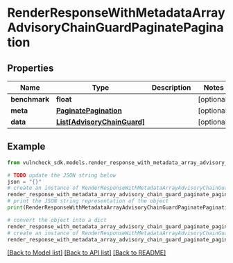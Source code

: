 # RenderResponseWithMetadataArrayAdvisoryChainGuardPaginatePagination


## Properties

Name | Type | Description | Notes
------------ | ------------- | ------------- | -------------
**benchmark** | **float** |  | [optional] 
**meta** | [**PaginatePagination**](PaginatePagination.md) |  | [optional] 
**data** | [**List[AdvisoryChainGuard]**](AdvisoryChainGuard.md) |  | [optional] 

## Example

```python
from vulncheck_sdk.models.render_response_with_metadata_array_advisory_chain_guard_paginate_pagination import RenderResponseWithMetadataArrayAdvisoryChainGuardPaginatePagination

# TODO update the JSON string below
json = "{}"
# create an instance of RenderResponseWithMetadataArrayAdvisoryChainGuardPaginatePagination from a JSON string
render_response_with_metadata_array_advisory_chain_guard_paginate_pagination_instance = RenderResponseWithMetadataArrayAdvisoryChainGuardPaginatePagination.from_json(json)
# print the JSON string representation of the object
print(RenderResponseWithMetadataArrayAdvisoryChainGuardPaginatePagination.to_json())

# convert the object into a dict
render_response_with_metadata_array_advisory_chain_guard_paginate_pagination_dict = render_response_with_metadata_array_advisory_chain_guard_paginate_pagination_instance.to_dict()
# create an instance of RenderResponseWithMetadataArrayAdvisoryChainGuardPaginatePagination from a dict
render_response_with_metadata_array_advisory_chain_guard_paginate_pagination_from_dict = RenderResponseWithMetadataArrayAdvisoryChainGuardPaginatePagination.from_dict(render_response_with_metadata_array_advisory_chain_guard_paginate_pagination_dict)
```
[[Back to Model list]](../README.md#documentation-for-models) [[Back to API list]](../README.md#documentation-for-api-endpoints) [[Back to README]](../README.md)


